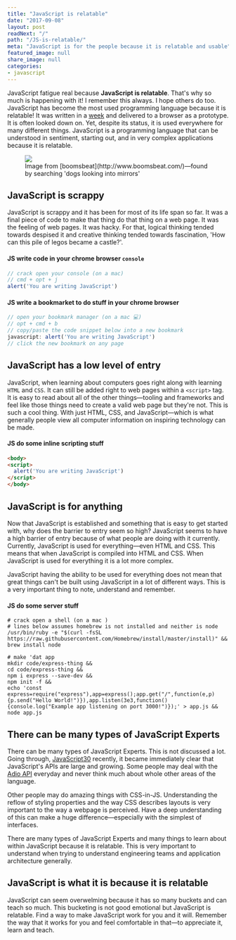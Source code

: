 ```yaml
---
title: "JavaScript is relatable"
date: "2017-09-08"
layout: post
readNext: "/"
path: "/JS-is-relatable/"
meta: "JavaScript is for the people because it is relatable and usable"
featured_image: null
share_image: null
categories:
- javascript
---
```


JavaScript fatigue real because **JavaScript is relatable**. That's why so much is happening with it! I remember this always. I hope others do too. JavaScript has become the most used programming language because it is relatable! It was written in a [week](https://www.w3.org/community/webed/wiki/A_Short_History_of_JavaScript) and delivered to a browser as a prototype. It is often looked down on. Yet, despite its status, it is used everywhere for many different things. JavaScript is a programming language that can be understood in sentiment, starting out, and in very complex applications because it is relatable.

<figure>
  <a href="http://images.boomsbeat.com/data/images/full/193538/puppy-in-a-mirror-jpg">
    <img src="https://yowainwright.imgix.net/relatable/puppy-mirror.jpg" />
 </a>
 <figcaption>Image from [boomsbeat](http://www.boomsbeat.com/)—found by searching 'dogs looking into mirrors'</figcaption>
</figure> 

## JavaScript is scrappy

JavaScript is scrappy and it has been for most of its life span so far. It was a final piece of code to make that thing do that thing on a web page. It was the feeling of web pages. It was hacky. For that, logical thinking tended towards despised it and creative thinking tended towards fascination, 'How can this pile of legos became a castle?'. 

#### JS write code in your chrome browser `console`

```javascript
// crack open your console (on a mac)
// cmd + opt + j
alert('You are writing JavaScript')

```

#### JS write a bookmarket to do stuff in your chrome browser

```javascript
// open your bookmark manager (on a mac 💻)
// opt + cmd + b
// copy/paste the code snippet below into a new bookmark
javascript: alert('You are writing JavaScript')
// click the new bookmark on any page
```


## JavaScript has a low level of entry

JavaScript, when learning about computers goes right along with learning `HTML` and `CSS`. It can still be added right to web pages within a `<script>` tag. It is easy to read about all of the other things—tooling and frameworks and feel like those things need to create a valid web page but they're not. This is such a cool thing. With just HTML, CSS, and JavaScript—which is what generally people view all computer information on inspiring technology can be made. 

#### JS do some inline scripting stuff

```html
<body>
<script>
  alert('You are writing JavaScript')
</script>
</body>
```


## JavaScript is for anything

Now that JavaScript is established and something that is easy to get started with, why does the barrier to entry seem so high? JavaScript seems to have a high barrier of entry because of what people are doing with it currently. Currently, JavaScript is used for everything—even HTML and CSS. This means that when JavaScript is compiled into HTML and CSS. When JavaScript is used for everything it is a lot more complex. 

JavaScript having the ability to be used for everything does not mean that great things can't be built using JavaScript in a lot of different ways. This is a very important thing to note, understand and remember. 

#### JS do some server stuff

```shell
# crack open a shell (on a mac )
# lines below assumes homebrew is not installed and neither is node
/usr/bin/ruby -e "$(curl -fsSL https://raw.githubusercontent.com/Homebrew/install/master/install)" && 
brew install node 

# make 'dat app
mkdir code/express-thing && 
cd code/express-thing && 
npm i express --save-dev && 
npm init -f && 
echo 'const express=require("express"),app=express();app.get("/",function(e,p){p.send("Hello World!")}),app.listen(3e3,function(){console.log("Example app listening on port 3000!")});' > app.js && 
node app.js 
```

## There can be many types of JavaScript Experts

There can be many types of JavaScript Experts. This is not discussed a lot. Going through, [JavaScript30](https://javascript30.com/) recently, it became immediately clear that JavaScript's APIs are large and growing. Some people may deal with the [Adio API](https://developer.mozilla.org/en-US/docs/Web/API/Web_Audio_API) everyday and never think much about whole other areas of the language. 

Other people may do amazing things with CSS-in-JS. Understanding the reflow of styling properties and the way CSS describes layouts is very important to the way a webpage is perceived. Have a deep understanding of this can make a huge difference—especially with the simplest of interfaces. 

There are many types of JavaScript Experts and many things to learn about within JavaScript because it is relatable. This is very important to understand when trying to understand engineering teams and application architecture generally.

## JavaScript is what it is because it is relatable

JavaScript can seem overwelming because it has so many buckets and can teach so much. This bucketing is not good emotional but JavaScript is relatable. Find a way to make JavaScript work for you and it will. Remember the way that it works for you and feel comfortable in that—to appreciate it, learn and teach. 
